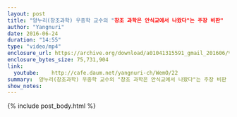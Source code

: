 ```yaml
---
layout: post
title: "양누리(창조과학) 우종학 교수의 "창조 과학은 안식교에서 나왔다"는 주장 비판"
author: "Yangnuri"
date: 2016-06-24
duration: "14:55"
type: "video/mp4"
enclosure_url: https://archive.org/download/a01041315591_gmail_201606/%EB%8F%99%EC%84%B1%EC%95%A0%20%ED%80%B4%EC%96%B4%EC%B6%95%EC%A0%9C%20%EB%B0%98%EB%8C%80%20%EA%B5%AD%EB%AF%BC%EB%8C%80%ED%9A%8C.mp4
enclosure_bytes_size: 75,731,904       
link:
  youtube:    http://cafe.daum.net/yangnuri-ch/WemO/22
summary:  양누리(창조과학) 우종학 교수의 "창조 과학은 안식교에서 나왔다"는 주장 비판
show_notes:
---
```

{% include post_body.html %}
